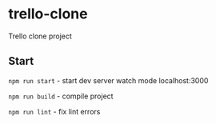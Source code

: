 # trello-clone
Trello clone project
## Start
```npm run start``` - start dev server watch mode localhost:3000 

```npm run build``` - compile project

```npm run lint``` - fix lint errors
